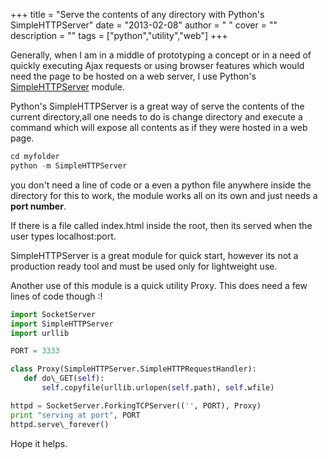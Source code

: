 
+++
title = "Serve the contents of any directory with Python's SimpleHTTPServer"
date = "2013-02-08"
author = " "
cover = ""
description = ""
tags = ["python","utility","web"]
+++

Generally, when I am in a middle of prototyping a concept or in a need of quickly executing Ajax requests or using browser features which would need the page to be hosted on a web server, I use Python's [SimpleHTTPServer](http://docs.python.org/2/library/simplehttpserver.html) module.

 Python's SimpleHTTPServer is a great way of serve the contents of the current directory,all one needs to do is change directory and execute a command which will expose all contents as if they were hosted in a web page. 

 ```python
 cd myfolder
 python -m SimpleHTTPServer  
```
 you don't need a line of code or a even a python file anywhere inside the directory for this to work, the module works all on its own and just needs a **port number**. 

 If there is a file called index.html inside the root, then its served when the user types localhost:port. 

 SimpleHTTPServer is a great module for quick start, however its not a production ready tool and must be used only for lightweight use.

 Another use of this module is a quick utility Proxy. This does need a few lines of code though :!

 ```python
import SocketServer
import SimpleHTTPServer
import urllib

PORT = 3333

class Proxy(SimpleHTTPServer.SimpleHTTPRequestHandler):
    def do\_GET(self):
        self.copyfile(urllib.urlopen(self.path), self.wfile)

httpd = SocketServer.ForkingTCPServer(('', PORT), Proxy)
print "serving at port", PORT
httpd.serve\_forever()
```
 Hope it helps.



